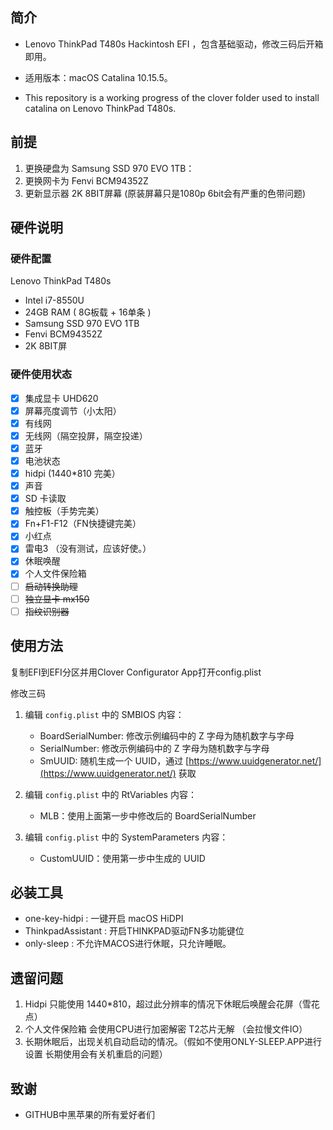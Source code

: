
## 简介

- Lenovo ThinkPad T480s Hackintosh EFI ，包含基础驱动，修改三码后开箱即用。
- 适用版本：macOS Catalina 10.15.5。

- This repository is a working progress of the clover folder used to install catalina on Lenovo ThinkPad T480s.

## 前提

1. 更换硬盘为 Samsung SSD 970 EVO 1TB：
2. 更换网卡为 Fenvi BCM94352Z
3. 更新显示器 2K 8BIT屏幕 (原装屏幕只是1080p 6bit会有严重的色带问题)

## 硬件说明

### 硬件配置

Lenovo ThinkPad T480s

- Intel i7-8550U
- 24GB RAM ( 8G板载 + 16单条 )
- Samsung SSD 970 EVO 1TB
- Fenvi BCM94352Z
- 2K 8BIT屏

### 硬件使用状态

* [x] 集成显卡 UHD620
* [x] 屏幕亮度调节（小太阳）
* [x] 有线网
* [x] 无线网（隔空投屏，隔空投递）
* [x] 蓝牙
* [x] 电池状态 
* [x] hidpi (1440*810 完美）
* [x] 声音
* [x] SD 卡读取
* [x] 触控板（手势完美）
* [x] Fn+F1-F12（FN快捷键完美）
* [x] 小红点
* [x] 雷电3 （没有测试，应该好使。）
* [x] 休眠唤醒
* [x] 个人文件保险箱
* [ ] ~~启动转换助理~~
* [ ] ~~独立显卡 mx150~~
* [ ] ~~指纹识别器~~

## 使用方法

复制EFI到EFI分区并用Clover Configurator App打开config.plist 

修改三码

1. 编辑 `config.plist` 中的 SMBIOS 内容：
    - BoardSerialNumber: 修改示例编码中的 Z 字母为随机数字与字母
    - SerialNumber: 修改示例编码中的 Z 字母为随机数字与字母
    - SmUUID: 随机生成一个 UUID，通过 [https://www.uuidgenerator.net/](https://www.uuidgenerator.net/) 获取

2. 编辑 `config.plist` 中的 RtVariables 内容：

    - MLB：使用上面第一步中修改后的 BoardSerialNumber

3. 编辑 `config.plist` 中的 SystemParameters 内容：
    - CustomUUID：使用第一步中生成的 UUID

## 必装工具

- one-key-hidpi : 一键开启 macOS HiDPI
- ThinkpadAssistant : 开启THINKPAD驱动FN多功能键位
- only-sleep : 不允许MACOS进行休眠，只允许睡眠。 

## 遗留问题

1. Hidpi 只能使用 1440*810，超过此分辨率的情况下休眠后唤醒会花屏（雪花点）
2. 个人文件保险箱 会使用CPU进行加密解密 T2芯片无解 （会拉慢文件IO）
3. 长期休眠后，出现关机自动启动的情况。（假如不使用ONLY-SLEEP.APP进行设置 长期使用会有关机重启的问题）

## 致谢

- GITHUB中黑苹果的所有爱好者们
